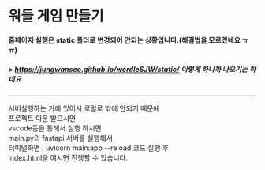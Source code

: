 # 워들 게임 만들기

#### 홈페이지 실행은 static 폴더로 변경되어 안되는 상황입니다.(해결법을 모르겠네요 ㅠㅠ)

##### > https://jungwanseo.github.io/wordleSJW/static/ 이렇게 하니까 나오기는 하네요

***
서버실행하는 거에 있어서 로컬로 밖에 안되기 때문에  
프로젝트 다운 받으시면  
vscode등을 통해서 실행 하시면  
main.py의 fastapi 서버를 실행해서  
터미널화면 : uvicorn main:app --reload 코드 실행 후  
index.html을 여시면 진행할 수 있습니다.
